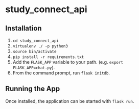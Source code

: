 # study_connect_api

## Installation

1. `cd study_connect_api`
2. `virtualenv ./ -p python3`
3. `source bin/activate`
4. `pip install -r requirements.txt`
5. Add the `FLASK_APP` variable to your path. (e.g. `export FLASK_APP=chat.py`).
6. From the command prompt, run `flask initdb`.

## Running the App

Once installed, the application can be started with `flask run`.
